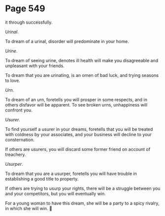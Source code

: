 # Page 549
it through successfully.


_Urinal_.


To dream of a urinal, disorder will predominate in your home.


_Urine_.


To dream of seeing urine, denotes ill health will make you disagreeable
and unpleasant with your friends.


To dream that you are urinating, is an omen of bad luck,
and trying seasons to love.


_Urn_.


To dream of an urn, foretells you will prosper in some respects,
and in others disfavor will be apparent. To see broken urns,
unhappiness will confront you.


_Usurer_.


To find yourself a usurer in your dreams, foretells that you will
be treated with coldness by your associates, and your business
will decline to your consternation.


If others are usurers, you will discard some former friend
on account of treachery.


_Usurper_.


To dream that you are a usurper, foretells you will have trouble
in establishing a good title to property.


If others are trying to usurp your rights, there will be a struggle
between you and your competitors, but you will eventually win.


For a young woman to have this dream, she will be a party to a spicy rivalry,
in which she will win.
